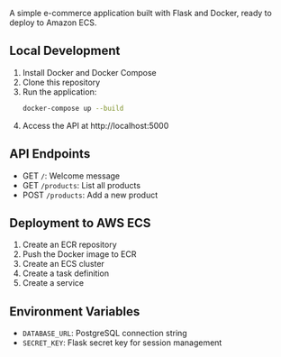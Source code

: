 
A simple e-commerce application built with Flask and Docker, ready to deploy to Amazon ECS.

## Local Development

1. Install Docker and Docker Compose
2. Clone this repository
3. Run the application:
   ```bash
   docker-compose up --build
   ```
4. Access the API at http://localhost:5000

## API Endpoints

- GET `/`: Welcome message
- GET `/products`: List all products
- POST `/products`: Add a new product

## Deployment to AWS ECS

1. Create an ECR repository
2. Push the Docker image to ECR
3. Create an ECS cluster
4. Create a task definition
5. Create a service

## Environment Variables

- `DATABASE_URL`: PostgreSQL connection string
- `SECRET_KEY`: Flask secret key for session management
